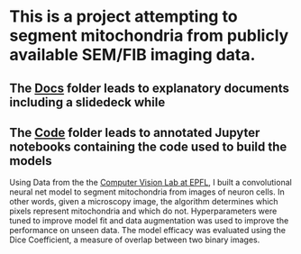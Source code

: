 # This is a project attempting to segment mitochondria from publicly available SEM/FIB imaging data.

## The [Docs](https://github.com/cemalec/Data-Science-Porfolio/tree/master/Capstone%20ProjectTwo/Docs) folder leads to explanatory documents including a slidedeck while
## The [Code](https://github.com/cemalec/Data-Science-Porfolio/tree/master/Capstone%20ProjectTwo/Code) folder leads to annotated Jupyter notebooks containing the code used to build the models

Using Data from the the [Computer Vision Lab at EPFL](https://www.epfl.ch/labs/cvlab/), I built a convolutional neural net model to segment mitochondria from images of neuron cells. In other words, given a microscopy image, the algorithm determines which pixels represent mitochondria and which do not. Hyperparameters were tuned to improve model fit and data augmentation was used to improve the performance on unseen data. The model efficacy was evaluated using the Dice Coefficient, a measure of overlap between two binary images. 
